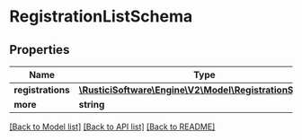 # RegistrationListSchema

## Properties
Name | Type | Description | Notes
------------ | ------------- | ------------- | -------------
**registrations** | [**\RusticiSoftware\Engine\V2\Model\RegistrationSchema[]**](RegistrationSchema.md) |  | 
**more** | **string** |  | [optional] 

[[Back to Model list]](../README.md#documentation-for-models) [[Back to API list]](../README.md#documentation-for-api-endpoints) [[Back to README]](../README.md)


